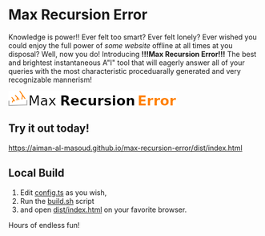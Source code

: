 # Max Recursion Error

Knowledge is power!! Ever felt too smart? Ever felt lonely? Ever wished you
could enjoy the full power of *some website* offline at all
times at you disposal? Well, now you do! Introducing **!!!Max Recursion
Error!!!** The best and brightest instantaneous A"I" tool that will eagerly
answer all of your queries with the most characteristic proceduarally
generated and very recognizable mannerism!


<a href="https://aiman-al-masoud.github.io/max-recursion-error/dist/index.html">
<img src="./res/max-recursion-error-logo.png">
</a>

## Try it out **today**!

<a href="https://aiman-al-masoud.github.io/max-recursion-error/dist/index.html">https://aiman-al-masoud.github.io/max-recursion-error/dist/index.html</a>

## Local Build

1. Edit [config.ts](./src/config.ts) as you wish, 
1. Run the [build.sh](./build.sh) script 
1. and open [dist/index.html](./dist/index.html) on your favorite browser.

Hours of endless fun!

